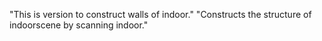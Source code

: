 "This is version to construct walls of indoor." 
"Constructs the structure of indoorscene by scanning indoor." 
